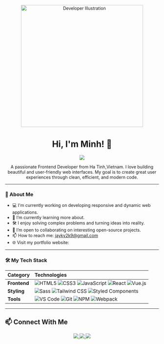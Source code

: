 <div align="center">
  <img src="https://raw.githubusercontent.com/MicaelliMedeiros/micaellimedeiros/master/image/computer-illustration.png" width="400"  alt="Developer Illustration">
</div>

<h1 align="center">Hi, I'm Minh! 👋</h1>
<p align="center">
  <img src="https://readme-typing-svg.herokuapp.com?font=JetBrains+Mono&weight=500&size=24&duration=3000&pause=1000&color=FF4B1F&center=true&vCenter=true&width=550&lines=Frontend+Developer;Website+Deverlop;Always+Learning+New+Things" />
</p>
<p align="center">
  A passionate Frontend Developer from Ha Tinh,Vietnam. I love building beautiful and user-friendly web interfaces. My goal is to create great user experiences through clean, efficient, and modern code.
</p>

---

### 🚀 About Me

-   💻 I'm currently working on developing responsive and dynamic web applications.
-   🌱 I’m currently learning more about.
-   🛠️ I enjoy solving complex problems and turning ideas into reality.
-   🤝 I’m open to collaborating on interesting open-source projects.
-   📫 How to reach me: jayky2k9@gmail.com
-   🌐 Visit my portfolio website: 

---

### 🛠️ My Tech Stack

| Category | Technologies |
| :--- | :--- |
| **Frontend** | ![HTML5](https://img.shields.io/badge/HTML5-E34F26?style=for-the-badge&logo=html5&logoColor=white) ![CSS3](https://img.shields.io/badge/CSS3-1572B6?style=for-the-badge&logo=css3&logoColor=white) ![JavaScript](https://img.shields.io/badge/JavaScript-F7DF1E?style=for-the-badge&logo=javascript&logoColor=black) ![React](https://img.shields.io/badge/React-20232A?style=for-the-badge&logo=react&logoColor=61DAFB) ![Vue.js](https://img.shields.io/badge/Vue.js-35495E?style=for-the-badge&logo=vue.js&logoColor=4FC08D) |
| **Styling** | ![Sass](https://img.shields.io/badge/Sass-CC6699?style=for-the-badge&logo=sass&logoColor=white) ![Tailwind CSS](https://img.shields.io/badge/Tailwind_CSS-38B2AC?style=for-the-badge&logo=tailwind-css&logoColor=white) ![Styled Components](https://img.shields.io/badge/Styled-Components-DB7093?style=for-the-badge&logo=styled-components&logoColor=white) |
| **Tools** | ![VS Code](https://img.shields.io/badge/VS_Code-007ACC?style=for-the-badge&logo=visual-studio-code&logoColor=white) ![Git](https://img.shields.io/badge/Git-F05032?style=for-the-badge&logo=git&logoColor=white) ![NPM](https://img.shields.io/badge/NPM-CB3837?style=for-the-badge&logo=npm&logoColor=white) ![Webpack](https://img.shields.io/badge/Webpack-8DD6F9?style=for-the-badge&logo=Webpack&logoColor=white) |

---
## 📫 Connect With Me  
<p align="center">
  <a href="https://facebook.com/minh21092k9" target="_blank">
    <img src="https://img.shields.io/badge/Facebook-1877F2?logo=facebook&logoColor=white" />
  </a>
  <a href="https://www.tiktok.com/@ontopcommunity" target="_blank">
    <img src="https://img.shields.io/badge/TikTok-000000?logo=tiktok&logoColor=white" />
  </a>
  <a href="https://t.me/ontop2k9" target="_blank">
    <img src="https://img.shields.io/badge/Telegram-26A5E4?logo=telegram&logoColor=white" />
  </a>
</p>
